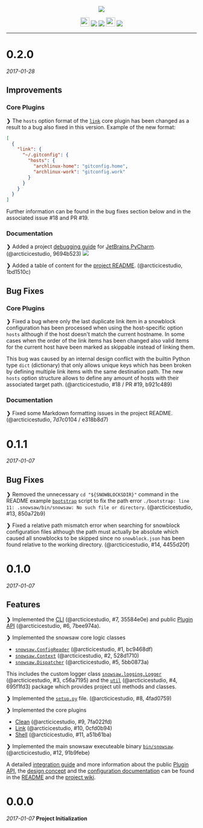 <p align="center"><img src="https://cdn.rawgit.com/arcticicestudio/snowsaw/develop/assets/snowsaw-banner.svg"/></p>

<p align="center"><img src="https://assets-cdn.github.com/favicon.ico" width=24 height=24/> <a href="https://github.com/arcticicestudio/snowsaw/releases/latest"><img src="https://img.shields.io/github/release/arcticicestudio/snowsaw.svg"/></a> <a href="https://github.com/arcticicestudio/snowsaw/releases/latest"><img src="https://img.shields.io/badge/pre--release---_-blue.svg"/></a> <img src="https://www.python.org/static/favicon.ico" width=24 height=24/> <img src="https://img.shields.io/badge/Python-3.5+-blue.svg"/></p>

---

# 0.2.0
*2017-01-28*
## Improvements
### Core Plugins
❯ The `hosts` option format of the [`link`](https://github.com/arcticicestudio/snowsaw#link) core plugin has been changed as a result to a bug also fixed in this version.
Example of the new format:
```json
[
  {
    "link": {
      "~/.gitconfig": {
        "hosts": {
          "archlinux-home": "gitconfig.home",
          "archlinux-work": "gitconfig.work"
        }
      }
    }
  }
]
```
Further information can be found in the bug fixes section below and in the associated issue #18 and PR #19.

### Documentation
❯ Added a project [debugging guide](https://github.com/arcticicestudio/snowsaw#debugging) for [JetBrains PyCharm](https://www.jetbrains.com/pycharm). (@arcticicestudio, 9694b523)
![](https://raw.githubusercontent.com/arcticicestudio/snowsaw/develop/assets/scrot-readme-debugging-run-configuration.png)

❯ Added a table of content for the [project README](https://github.com/arcticicestudio/snowsaw/blob/develop/README.md). (@arcticicestudio, 1bd1510c)

## Bug Fixes
### Core Plugins
❯ Fixed a bug where only the last duplicate link item in a snowblock configuration has been processed when using the
host-specific option `hosts` although if the host doesn't match the current hostname.
In some cases when the order of the link items has been changed also valid items for the current host have been marked
as skippable instead of linking them.

This bug was caused by an internal design conflict with the builtin Python type `dict` (dictionary) that only allows
unique keys which has been broken by defining multiple link items with the same destination path.
The new `hosts` option structure allows to define any amount of hosts with their associated target path.
(@arcticicestudio, #18 / PR #19, b921c489)

### Documentation
❯ Fixed some Markdown formatting issues in the project README. (@arcticicestudio, 7d7c0104 / e318b8d7)

# 0.1.1
*2017-01-07*
## Bug Fixes
❯ Removed the unnecessary `cd "${SNOWBLOCKSDIR}"` command in the README example [`bootstrap`](https://github.com/arcticicestudio/snowsaw#create-a-bootstrap-script) script to fix the path error `./bootstrap: line 11: .snowsaw/bin/snowsaw: No such file or directory`. (@arcticicestudio, #13, 850a72b9)

❯ Fixed a relative path mismatch error when searching for snowblock configuration files although the path must actually be absolute which caused all snowblocks to be skipped since no `snowblock.json` has been found relative to the working directory. (@arcticicestudio, #14, 4455d20f)

# 0.1.0
*2017-01-07*
## Features
❯ Implemented the [CLI][readme-cli] (@arcticicestudio, #7, 35584e0e) and public [Plugin API][readme-plugin-api] (@arcticicestudio, #6, 7bee974a).

❯ Implemented the snowsaw core logic classes
  - [`snowsaw.ConfigReader`](https://github.com/arcticicestudio/snowsaw/blob/develop/snowsaw/config.py) (@arcticicestudio, #1, bc9468df)
  - [`snowsaw.Context`](https://github.com/arcticicestudio/snowsaw/blob/develop/snowsaw/context.py) (@arcticicestudio, #2, 528d1710)
  - [`snowsaw.Dispatcher`](https://github.com/arcticicestudio/snowsaw/blob/develop/snowsaw/dispatcher.py) (@arcticicestudio, #5, 5bb0873a)

This includes the custom logger class [`snowsaw.logging.Logger`](https://github.com/arcticicestudio/snowsaw/blob/develop/snowsaw/logging/logger.py) (@arcticicestudio, #3, c56a7195) and the [`util`](https://github.com/arcticicestudio/snowsaw/tree/develop/snowsaw/util) (@arcticicestudio, #4, 695f1fd3) package which provides project util methods and classes.

❯ Implemented the [`setup.py`](https://github.com/arcticicestudio/snowsaw/blob/develop/snowsaw/setup.py) file. (@arcticicestudio, #8, 4fad0759)

❯ Implemented the core plugins
  - [Clean][readme-core-tasks-clean] (@arcticicestudio, #9, 7fa022fd)
  - [Link][readme-core-tasks-link] (@arcticicestudio, #10, 0cfd0b94)
  - [Shell][readme-core-tasks-shell] (@arcticicestudio, #11, a51b61ba)

❯ Implemented the main snowsaw executeable binary [`bin/snowsaw`](https://github.com/arcticicestudio/snowsaw/blob/develop/bin/snowsaw). (@arcticicestudio, #12, 91b9febe)

A detailed [integration guide][readme-integration-guide] and more information about the public [Plugin API][readme-plugin-api], the [design concept][readme-design-concept] and the [configuration documentation][readme-configuration-documentation] can be found in the [README][readme] and the [project wiki][wiki].

# 0.0.0
*2017-01-07*
**Project Initialization**

[readme]: https://github.com/arcticicestudio/snowsaw/blob/develop/README.md
[readme-cli]: https://github.com/arcticicestudio/snowsaw#cli
[readme-configuration-documentation]: https://github.com/arcticicestudio/snowsaw#configuration
[readme-design-concept]: https://github.com/arcticicestudio/snowsaw#design-concept
[readme-integration-guide]: https://github.com/arcticicestudio/snowsaw#integration
[readme-plugin-api]: https://github.com/arcticicestudio/snowsaw#plugin-api
[readme-core-tasks-link]: https://github.com/arcticicestudio/snowsaw#link
[readme-core-tasks-clean]: https://github.com/arcticicestudio/snowsaw#clean
[readme-core-tasks-shell]: https://github.com/arcticicestudio/snowsaw#shell
[wiki]: https://github.com/arcticicestudio/snowsaw/wiki
